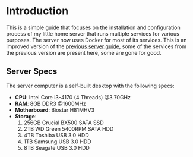 # Introduction

This is a simple guide that focuses on the installation and configuration process of my little home server that runs multiple services for various purposes. The server now uses Docker for most of its services. This is an improved version of the [previous server guide](https://moonstar-x.dev/old-server-setup), some of the services from the previous version are present here, some are gone for good.

## Server Specs

The server computer is a self-built desktop with the following specs:

* **CPU**: Intel Core i3-4170 (4 Threads) @3.70GHz
* **RAM**: 8GB DDR3 @1600MHz
* **Motherboard**: Biostar H81MHV3
* **Storage**:
    1. 256GB Crucial BX500 SATA SSD
    2. 2TB WD Green 5400RPM SATA HDD
    3. 4TB Toshiba USB 3.0 HDD
    4. 1TB Samsung USB 3.0 HDD
    5. 8TB Seagate USB 3.0 HDD
